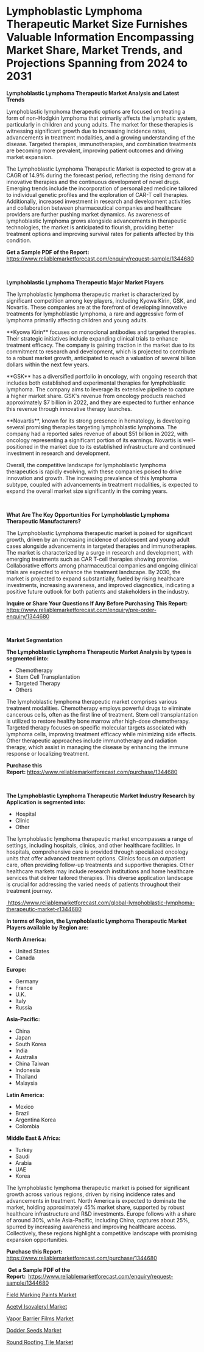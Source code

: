 <p><h1>Lymphoblastic Lymphoma Therapeutic Market Size Furnishes Valuable Information Encompassing Market Share, Market Trends, and Projections Spanning from 2024 to 2031</h1></p><p><strong>Lymphoblastic Lymphoma Therapeutic Market Analysis and Latest Trends</strong></p>
<p><p>Lymphoblastic lymphoma therapeutic options are focused on treating a form of non-Hodgkin lymphoma that primarily affects the lymphatic system, particularly in children and young adults. The market for these therapies is witnessing significant growth due to increasing incidence rates, advancements in treatment modalities, and a growing understanding of the disease. Targeted therapies, immunotherapies, and combination treatments are becoming more prevalent, improving patient outcomes and driving market expansion.</p><p>The Lymphoblastic Lymphoma Therapeutic Market is expected to grow at a CAGR of 14.9% during the forecast period, reflecting the rising demand for innovative therapies and the continuous development of novel drugs. Emerging trends include the incorporation of personalized medicine tailored to individual genetic profiles and the exploration of CAR-T cell therapies. Additionally, increased investment in research and development activities and collaboration between pharmaceutical companies and healthcare providers are further pushing market dynamics. As awareness of lymphoblastic lymphoma grows alongside advancements in therapeutic technologies, the market is anticipated to flourish, providing better treatment options and improving survival rates for patients affected by this condition.</p></p>
<p><strong>Get a Sample PDF of the Report:&nbsp;</strong> <a href="https://www.reliablemarketforecast.com/enquiry/request-sample/1344680?utm_campaign=1110&utm_medium=2&utm_source=Github&utm_content=ia&utm_term=11122024&utm_id=lymphoblastic-lymphoma-therapeutic">https://www.reliablemarketforecast.com/enquiry/request-sample/1344680</a></p>
<p>&nbsp;</p>
<p><strong>Lymphoblastic Lymphoma Therapeutic Major Market Players</strong></p>
<p><p>The lymphoblastic lymphoma therapeutic market is characterized by significant competition among key players, including Kyowa Kirin, GSK, and Novartis. These companies are at the forefront of developing innovative treatments for lymphoblastic lymphoma, a rare and aggressive form of lymphoma primarily affecting children and young adults.</p><p>**Kyowa Kirin** focuses on monoclonal antibodies and targeted therapies. Their strategic initiatives include expanding clinical trials to enhance treatment efficacy. The company is gaining traction in the market due to its commitment to research and development, which is projected to contribute to a robust market growth, anticipated to reach a valuation of several billion dollars within the next few years.</p><p>**GSK** has a diversified portfolio in oncology, with ongoing research that includes both established and experimental therapies for lymphoblastic lymphoma. The company aims to leverage its extensive pipeline to capture a higher market share. GSK's revenue from oncology products reached approximately $7 billion in 2022, and they are expected to further enhance this revenue through innovative therapy launches.</p><p>**Novartis**, known for its strong presence in hematology, is developing several promising therapies targeting lymphoblastic lymphoma. The company had a reported sales revenue of about $51 billion in 2022, with oncology representing a significant portion of its earnings. Novartis is well-positioned in the market due to its established infrastructure and continued investment in research and development.</p><p>Overall, the competitive landscape for lymphoblastic lymphoma therapeutics is rapidly evolving, with these companies poised to drive innovation and growth. The increasing prevalence of this lymphoma subtype, coupled with advancements in treatment modalities, is expected to expand the overall market size significantly in the coming years.</p></p>
<p>&nbsp;</p>
<p><strong>What Are The Key Opportunities For Lymphoblastic Lymphoma Therapeutic Manufacturers?</strong></p>
<p><p>The Lymphoblastic Lymphoma therapeutic market is poised for significant growth, driven by an increasing incidence of adolescent and young adult cases alongside advancements in targeted therapies and immunotherapies. The market is characterized by a surge in research and development, with emerging treatments such as CAR T-cell therapies showing promise. Collaborative efforts among pharmaceutical companies and ongoing clinical trials are expected to enhance the treatment landscape. By 2030, the market is projected to expand substantially, fueled by rising healthcare investments, increasing awareness, and improved diagnostics, indicating a positive future outlook for both patients and stakeholders in the industry.</p></p>
<p><strong>Inquire or Share Your Questions If Any Before Purchasing This Report:</strong> <a href="https://www.reliablemarketforecast.com/enquiry/pre-order-enquiry/1344680?utm_campaign=1110&utm_medium=2&utm_source=Github&utm_content=ia&utm_term=11122024&utm_id=lymphoblastic-lymphoma-therapeutic">https://www.reliablemarketforecast.com/enquiry/pre-order-enquiry/1344680</a></p>
<p>&nbsp;</p>
<p><strong>Market Segmentation</strong></p>
<p><strong>The Lymphoblastic Lymphoma Therapeutic Market Analysis by types is segmented into:</strong></p>
<p><ul><li>Chemotherapy</li><li>Stem Cell Transplantation</li><li>Targeted Therapy</li><li>Others</li></ul></p>
<p><p>The lymphoblastic lymphoma therapeutic market comprises various treatment modalities. Chemotherapy employs powerful drugs to eliminate cancerous cells, often as the first line of treatment. Stem cell transplantation is utilized to restore healthy bone marrow after high-dose chemotherapy. Targeted therapy focuses on specific molecular targets associated with lymphoma cells, improving treatment efficacy while minimizing side effects. Other therapeutic approaches include immunotherapy and radiation therapy, which assist in managing the disease by enhancing the immune response or localizing treatment.</p></p>
<p><strong>Purchase this Report:&nbsp;</strong><a href="https://www.reliablemarketforecast.com/purchase/1344680?utm_campaign=1110&utm_medium=2&utm_source=Github&utm_content=ia&utm_term=11122024&utm_id=lymphoblastic-lymphoma-therapeutic">https://www.reliablemarketforecast.com/purchase/1344680</a></p>
<p>&nbsp;</p>
<p><strong>The Lymphoblastic Lymphoma Therapeutic Market Industry Research by Application is segmented into:</strong></p>
<p><ul><li>Hospital</li><li>Clinic</li><li>Other</li></ul></p>
<p><p>The lymphoblastic lymphoma therapeutic market encompasses a range of settings, including hospitals, clinics, and other healthcare facilities. In hospitals, comprehensive care is provided through specialized oncology units that offer advanced treatment options. Clinics focus on outpatient care, often providing follow-up treatments and supportive therapies. Other healthcare markets may include research institutions and home healthcare services that deliver tailored therapies. This diverse application landscape is crucial for addressing the varied needs of patients throughout their treatment journey.</p></p>
<p><a href="https://www.reliablemarketforecast.com/global-lymphoblastic-lymphoma-therapeutic-market-r1344680?utm_campaign=1110&utm_medium=2&utm_source=Github&utm_content=ia&utm_term=11122024&utm_id=lymphoblastic-lymphoma-therapeutic">&nbsp;https://www.reliablemarketforecast.com/global-lymphoblastic-lymphoma-therapeutic-market-r1344680</a></p>
<p><strong>In terms of Region, the Lymphoblastic Lymphoma Therapeutic Market Players available by Region are:</strong></p>
<p>
    <p> <strong> North America: </strong>
        <ul>
            <li>United States</li>
            <li>Canada</li>
        </ul>
        </p> 
    <p> <strong> Europe: </strong>
        <ul>
            <li>Germany</li>
            <li>France</li>
            <li>U.K.</li>
            <li>Italy</li>
            <li>Russia</li>
        </ul>
        </p> 
    <p> <strong> Asia-Pacific: </strong>
        <ul>
            <li>China</li>
            <li>Japan</li>
            <li>South Korea</li>
            <li>India</li>
            <li>Australia</li>
            <li>China Taiwan</li>
            <li>Indonesia</li>
            <li>Thailand</li>
            <li>Malaysia</li>
        </ul>
        </p> 
    <p> <strong> Latin America: </strong>
        <ul>
            <li>Mexico</li>
            <li>Brazil</li>
            <li>Argentina Korea</li>
            <li>Colombia</li>
        </ul>
        </p> 
    <p> <strong> Middle East & Africa: </strong>
        <ul>
            <li>Turkey</li>
            <li>Saudi</li>
            <li>Arabia</li>
            <li>UAE</li>
            <li>Korea</li>
        </ul>
    </p>
    </p>
<p><p>The lymphoblastic lymphoma therapeutic market is poised for significant growth across various regions, driven by rising incidence rates and advancements in treatment. North America is expected to dominate the market, holding approximately 45% market share, supported by robust healthcare infrastructure and R&D investments. Europe follows with a share of around 30%, while Asia-Pacific, including China, captures about 25%, spurred by increasing awareness and improving healthcare access. Collectively, these regions highlight a competitive landscape with promising expansion opportunities.</p></p>
<p><strong>Purchase this Report: </strong><a href="https://www.reliablemarketforecast.com/purchase/1344680?utm_campaign=1110&utm_medium=2&utm_source=Github&utm_content=ia&utm_term=11122024&utm_id=lymphoblastic-lymphoma-therapeutic">https://www.reliablemarketforecast.com/purchase/1344680</a></p>
<p>&nbsp;<strong>Get a Sample PDF of the Report:&nbsp;&nbsp;</strong><a href="https://www.reliablemarketforecast.com/enquiry/request-sample/1344680?utm_campaign=1110&utm_medium=2&utm_source=Github&utm_content=ia&utm_term=11122024&utm_id=lymphoblastic-lymphoma-therapeutic">https://www.reliablemarketforecast.com/enquiry/request-sample/1344680</a></p>
<p><strong></strong></p>
<p><p><a href="https://www.linkedin.com/pulse/c-hannibex-sqmmf?utm_campaign=1110&utm_medium=2&utm_source=Github&utm_content=ia&utm_term=11122024&utm_id=lymphoblastic-lymphoma-therapeutic">Field Marking Paints Market</a></p><p><a href="https://www.linkedin.com/pulse/thorough-examinati-insightronics-rah0f?utm_campaign=1110&utm_medium=2&utm_source=Github&utm_content=ia&utm_term=11122024&utm_id=lymphoblastic-lymphoma-therapeutic">Acetyl Isovaleryl Market</a></p><p><a href="https://www.linkedin.com/pulse/growing-demand-vapor-barrier-films-market-forecasting-89-cagr-jkaxf?utm_campaign=1110&utm_medium=2&utm_source=Github&utm_content=ia&utm_term=11122024&utm_id=lymphoblastic-lymphoma-therapeutic">Vapor Barrier Films Market</a></p><p><a href="https://www.linkedin.com/pulse/dodder-seeds-market-size-expanding-rapidly-annual-growth-pklpe?utm_campaign=1110&utm_medium=2&utm_source=Github&utm_content=ia&utm_term=11122024&utm_id=lymphoblastic-lymphoma-therapeutic">Dodder Seeds Market</a></p><p><a href="https://github.com/WillieWoodard/Market-Research-Report-List-7/blob/main/round-roofing-tile-market.md?utm_campaign=1110&utm_medium=2&utm_source=Github&utm_content=ia&utm_term=11122024&utm_id=lymphoblastic-lymphoma-therapeutic">Round Roofing Tile Market</a></p></p>